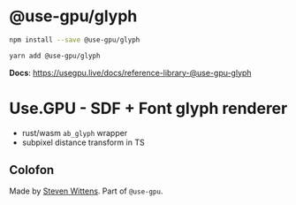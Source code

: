 # @use-gpu/glyph

```sh
npm install --save @use-gpu/glyph
```

```sh
yarn add @use-gpu/glyph
```

**Docs**: https://usegpu.live/docs/reference-library-@use-gpu-glyph

# Use.GPU - SDF + Font glyph renderer

- rust/wasm `ab_glyph` wrapper
- subpixel distance transform in TS

## Colofon

Made by [Steven Wittens](https://acko.net). Part of `@use-gpu`.

